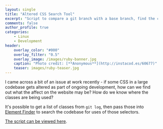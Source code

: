 ```yaml
---
layout: single
title: "Altered CSS Search Tool"
excerpt: "Script to compare a git branch with a base branch, find the changed/added/removed CSS classes, and search the codebase for uses"
comments: false
author_profile: true
categories:
    - Linux
    - Development
header:
    overlay_color: "#000"
    overlay_filter: "0.5"
    overlay_image: /images/ruby-banner.jpg
    caption: "Photo credit: [**Anonymous**](http://instacod.es/60677)"
    teaser: images/ruby-teaser.jpg
---
```


I came across a bit of an issue at work recently - if some CSS in a large codebase gets altered as part of ongoing development, how can we find out what the affect on the website may be? How do we know where the classes are being used?

It's possible to get a list of classes from `git log`, then pass those into [Element Finder][element-finder] to search the codebase for uses of those selectors.

[The script can be viewed here][script].

  [element-finder]: https://github.com/keeganstreet/element-finder
  [script]: https://gist.github.com/SamuelTurner/d79822fb79cd30a678630f831e3ea308
  
